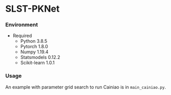 # SLST-PKNet


### Environment
- Required
  - Python 3.8.5 
  - Pytorch 1.8.0
  - Numpy 1.19.4
  - Statsmodels 0.12.2
  - Scikit-learn 1.0.1 


### Usage
An example with parameter grid search to run Cainiao is in `main_cainiao.py`.


